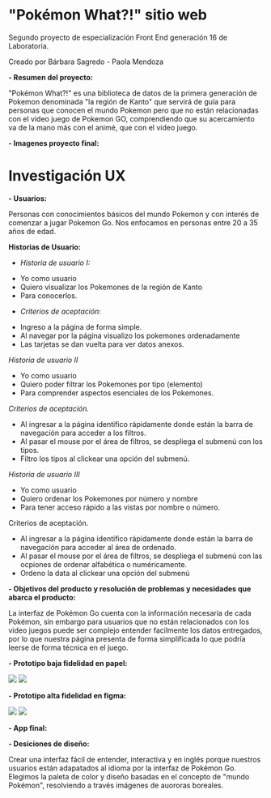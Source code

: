 # **"Pokémon What?!" sitio web**
Segundo proyecto de especialización Front End generación 16 de Laboratoria.

Creado por Bárbara Sagredo - Paola Mendoza

**- Resumen del proyecto:**

"Pokémon What?!" es una biblioteca de datos de la primera generación de Pokemon denominada "la región de Kanto" que servirá de guía para personas que conocen el mundo Pokemon pero que no están relacionadas con el video juego de Pokemon GO, comprendiendo que su acercamiento va de la mano más con el animé, que con el video juego.

**- Imagenes proyecto final:**



# **Investigación UX**
**- Usuarios:**

Personas con conocimientos básicos del mundo Pokemon y con interés de comenzar a jugar Pokemon Go. Nos enfocamos en personas entre 20 a 35 años de edad.

**Historias de Usuario:**
- *Historia de usuario I:*
* Yo como usuario
* Quiero visualizar los Pokemones de la región de Kanto
* Para conocerlos.

- *Criterios de aceptación:*
* Ingreso a la página de forma simple.
* Al navegar por la página visualizo los pokemones ordenadamente
* Las tarjetas se dan vuelta para ver datos anexos.

*Historia de usuario II*

* Yo como usuario
* Quiero poder filtrar los Pokemones por tipo (elemento)
* Para comprender aspectos esenciales de los Pokemones. 

 *Criterios de aceptación.*
* Al ingresar a la página identifico rápidamente donde están la barra de navegación para acceder a los filtros.
* Al pasar el mouse por el área de filtros, se despliega el submenú con los tipos. 
* Filtro los tipos al clickear una opción del submenú.


*Historia de usuario III*

* Yo como usuario
* Quiero ordenar los Pokemones por número y nombre
* Para tener acceso rápido a las vistas por nombre o número.

 Criterios de aceptación.
* Al ingresar a la página identifico rápidamente donde están la barra de navegación para acceder al área de ordenado.
* Al pasar el mouse por el área de filtros, se despliega el submenú con las ocpiones de ordenar alfabética o numéricamente. 
* Ordeno la data al clickear una opción del submenú

**- Objetivos del producto y resolución de problemas y necesidades que abarca el producto:**

La interfaz de Pokémon Go cuenta con la información necesaria de cada Pokémon, sin embargo para usuarios que no están relacionados con los video juegos puede ser complejo entender facilmente los datos entregados, por lo que nuestra página presenta de forma simplificada lo que podría leerse de forma técnica en el juego.

**- Prototipo baja fidelidad en papel:**

![](https://i.imgur.com/LZJagdI.png)
![](https://i.imgur.com/fWyghnJ.png)


**- Prototipo alta fidelidad en figma:**

![](https://i.imgur.com/TP4t0OR.png)
![](https://i.imgur.com/5Z5BITu.png)


**- App final:**

**- Desiciones de diseño:**

Crear una interfaz fácil de entender, interactiva y en inglés porque nuestros usuarios están adapatados al idioma por la interfaz de Pokémon Go.
Elegimos la paleta de color y diseño basadas en el concepto de "mundo Pokémon", resolviendo a través imágenes de auororas boreales.
